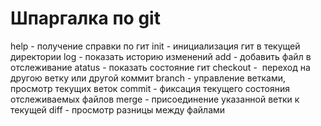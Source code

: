 Шпаргалка по git
=== 
help - получение справки по гит
init - инициализация гит в текущей директории
log - показать историю изменений
add - добавить файл в отслеживание
atatus - показать состояние гит
checkout -  переход на другою ветку или другой коммит
branch - управление ветками, просмотр текущих веток
commit - фиксация текущего состояния отслеживаемых файлов
merge - присоединение указанной ветки к текущей
diff - просмотр разницы между файлами